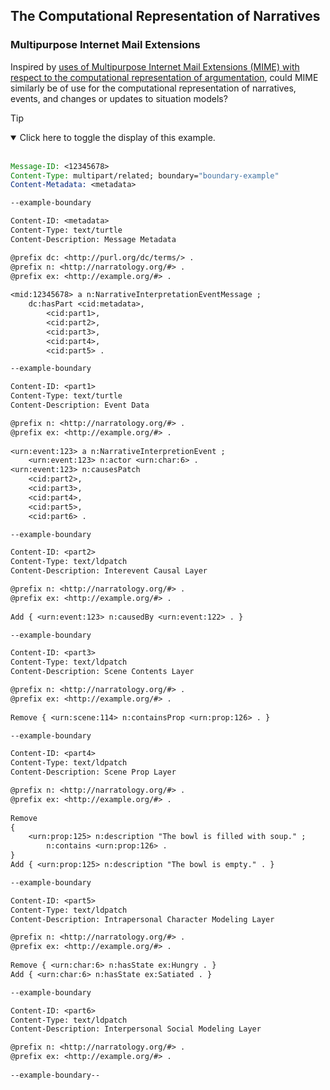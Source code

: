 ## The Computational Representation of Narratives

### Multipurpose Internet Mail Extensions

Inspired by [uses of Multipurpose Internet Mail Extensions (MIME) with respect to the computational representation of argumentation](https://github.com/AdamSobieski/Argumentation), could MIME similarly be of use for the computational representation of narratives, events, and changes or updates to situation models?

> [!TIP]
> <details open>
> <summary>Click here to toggle the display of this example.</summary>
> <br>
> 
> ```email
> Message-ID: <12345678>
> Content-Type: multipart/related; boundary="boundary-example"
> Content-Metadata: <metadata>
> 
> --example-boundary
> 
> Content-ID: <metadata>
> Content-Type: text/turtle
> Content-Description: Message Metadata
> 
> @prefix dc: <http://purl.org/dc/terms/> .
> @prefix n: <http://narratology.org/#> .
> @prefix ex: <http://example.org/#> .
>  
> <mid:12345678> a n:NarrativeInterpretationEventMessage ;
>     dc:hasPart <cid:metadata>,
>         <cid:part1>,
>         <cid:part2>,
>         <cid:part3>,
>         <cid:part4>,
>         <cid:part5> .
>
> --example-boundary
> 
> Content-ID: <part1>
> Content-Type: text/turtle
> Content-Description: Event Data
> 
> @prefix n: <http://narratology.org/#> .
> @prefix ex: <http://example.org/#> .
>  
> <urn:event:123> a n:NarrativeInterpretionEvent ;
>     <urn:event:123> n:actor <urn:char:6> .
> <urn:event:123> n:causesPatch
>     <cid:part2>,
>     <cid:part3>,
>     <cid:part4>,
>     <cid:part5>,
>     <cid:part6> .
> 
> --example-boundary
> 
> Content-ID: <part2>
> Content-Type: text/ldpatch
> Content-Description: Interevent Causal Layer
> 
> @prefix n: <http://narratology.org/#> .
> @prefix ex: <http://example.org/#> .
>  
> Add { <urn:event:123> n:causedBy <urn:event:122> . }
> 
> --example-boundary
> 
> Content-ID: <part3>
> Content-Type: text/ldpatch
> Content-Description: Scene Contents Layer
> 
> @prefix n: <http://narratology.org/#> .
> @prefix ex: <http://example.org/#> .
>  
> Remove { <urn:scene:114> n:containsProp <urn:prop:126> . }
> 
> --example-boundary
> 
> Content-ID: <part4>
> Content-Type: text/ldpatch
> Content-Description: Scene Prop Layer
> 
> @prefix n: <http://narratology.org/#> .
> @prefix ex: <http://example.org/#> .
>  
> Remove
> {
>     <urn:prop:125> n:description "The bowl is filled with soup." ;
>         n:contains <urn:prop:126> .
> }
> Add { <urn:prop:125> n:description "The bowl is empty." . }
> 
> --example-boundary
> 
> Content-ID: <part5>
> Content-Type: text/ldpatch
> Content-Description: Intrapersonal Character Modeling Layer
> 
> @prefix n: <http://narratology.org/#> .
> @prefix ex: <http://example.org/#> .
>  
> Remove { <urn:char:6> n:hasState ex:Hungry . }
> Add { <urn:char:6> n:hasState ex:Satiated . }
> 
> --example-boundary
> 
> Content-ID: <part6>
> Content-Type: text/ldpatch
> Content-Description: Interpersonal Social Modeling Layer
> 
> @prefix n: <http://narratology.org/#> .
> @prefix ex: <http://example.org/#> .
>  
> --example-boundary--
> ```
> </details>
